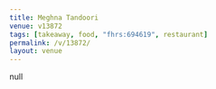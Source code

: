 ```yaml
---
title: Meghna Tandoori
venue: v13872
tags: [takeaway, food, "fhrs:694619", restaurant]
permalink: /v/13872/
layout: venue
---
```

null